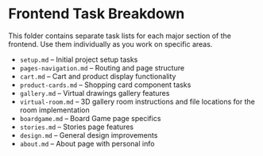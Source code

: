 # Frontend Task Breakdown

This folder contains separate task lists for each major section of the frontend. Use them individually as you work on specific areas.

- `setup.md` – Initial project setup tasks
- `pages-navigation.md` – Routing and page structure
- `cart.md` – Cart and product display functionality
- `product-cards.md` – Shopping card component tasks
- `gallery.md` – Virtual drawings gallery features
- `virtual-room.md` – 3D gallery room instructions and file locations for the room implementation
- `boardgame.md` – Board Game page specifics
- `stories.md` – Stories page features
- `design.md` – General design improvements
- `about.md` – About page with personal info
